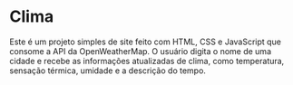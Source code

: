# Clima
Este é um projeto simples de site feito com HTML, CSS e JavaScript que consome a API da OpenWeatherMap. O usuário digita o nome de uma cidade e recebe as informações atualizadas de clima, como temperatura, sensação térmica, umidade e a descrição do tempo.
